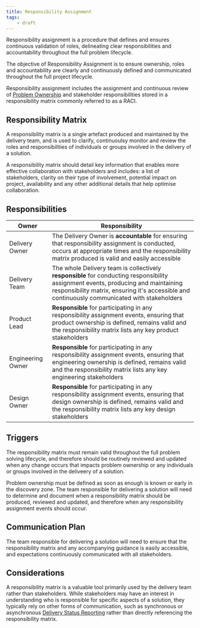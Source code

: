 ```yaml
---
title: Responsibility Assignment 
tags:
    - draft
---
```


Responsibility assignment is a procedure that defines and ensures continuous validation of roles, delineating clear responsibilities and accountability throughout the full problem lifecycle.

The objective of Responsibility Assignment is to ensure ownership, roles and accountability are clearly and continuously defined and communicated throughout the full project lifecycle.

Responsibility assignment includes the assignment and continuous review of [Problem Ownership](../../Problem-Ownership/) and stakeholder responsibilities stored in a responsibility matrix commonly referred to as a RACI.

## Responsibility Matrix

A responsibility matrix is a single artefact produced and maintained by the delivery team, and is used to clarify, continuoulsy monitor and review the roles and responsibilities of individuals or groups involved in the delivery of a solution. 

A responsibility matrix should detail key information that enables more effective collaboration with stakeholders and includes: a list of stakeholders, clarity on their type of involvement, potential impact on project, availability and any other additional details that help optimise collaboration.

## Responsibilities

| Owner                 | Responsibility |
|---|---|
| Delivery Owner        | The Delivery Owner is **accountable** for ensuring that responsibility assignment is conducted, occurs at appropriate times and the responsibility matrix produced is valid and easily accessible   |
| Delivery Team         | The whole Delivery team is collectively **responsible** for conducting responsibility assignment events, producing and maintaining responsibility matrix, ensuring it's accessible and continuously communicated with stakeholders |
| Product Lead          | **Responsible** for participating in any responsibility assignment events, ensuring that product ownership is defined, remains valid and the responsibility matrix lists any key product stakeholders |
| Engineering Owner     | **Responsible** for participating in any responsibility assignment events, ensuring that engineering ownership is defined, remains valid and the responsibility matrix lists any key engineering stakeholders  |
| Design Owner          | **Responsible** for participating in any responsibility assignment events, ensuring that design ownership is defined, remains valid and the responsibility matrix lists any key design stakeholders  |


## Triggers

The responsibility matrix must remain valid throughout the full problem solving lifecycle, and therefore should be routinely reviewed and updated when any change occurs that impacts problem ownership or any individuals or groups involved in the deliveery of a solution.

Problem ownership must be defined as soon as enough is known or early in the discovery zone. The team responsible for delivering a solution will need to determine and document when a responsibility matrix should be produced, reviewed and updated, and therefore when any responsibility assignment events should occur. 

## Communication Plan

The team responsible for delivering a solution will need to ensure that the responsibility matrix and any accompanying guidance is easily accessible, and expectations continuously communicated with all stakeholders. 


## Considerations

A responsibility matrix is a valuable tool primarily used by the delivery team rather than stakeholders. While stakeholders may have an interest in understanding who is responsible for specific aspects of a solution, they typically rely on other forms of communication, such as synchronous or asynchronous [Delivery Status Reporting](../Delivery-Governance/Delivery-Status-Reporting/index.md) rather than directly referencing the responsibility matrix.





